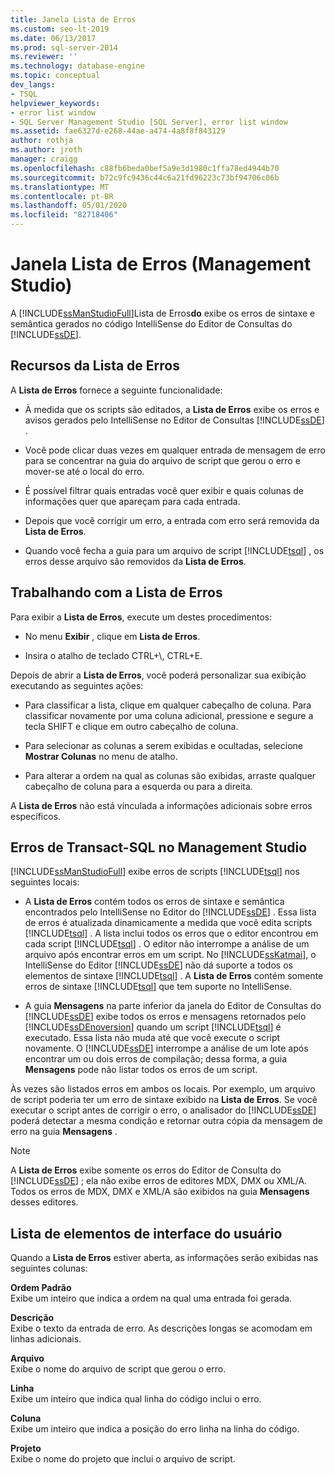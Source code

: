 ```yaml
---
title: Janela Lista de Erros
ms.custom: seo-lt-2019
ms.date: 06/13/2017
ms.prod: sql-server-2014
ms.reviewer: ''
ms.technology: database-engine
ms.topic: conceptual
dev_langs:
- TSQL
helpviewer_keywords:
- error list window
- SQL Server Management Studio [SQL Server], error list window
ms.assetid: fae6327d-e268-44ae-a474-4a8f8f843129
author: rothja
ms.author: jroth
manager: craigg
ms.openlocfilehash: c88fb6beda0bef5a9e3d1980c1ffa78ed4944b70
ms.sourcegitcommit: b72c9fc9436c44c6a21fd96223c73bf94706c06b
ms.translationtype: MT
ms.contentlocale: pt-BR
ms.lasthandoff: 05/01/2020
ms.locfileid: "82718406"
---
```

# <a name="error-list-window-management-studio"></a>Janela Lista de Erros (Management Studio)
  A [!INCLUDE[ssManStudioFull](../../includes/ssmanstudiofull-md.md)]Lista de Erros**do** exibe os erros de sintaxe e semântica gerados no código IntelliSense do Editor de Consultas do [!INCLUDE[ssDE](../../includes/ssde-md.md)].  
  
## <a name="features-of-the-error-list"></a>Recursos da Lista de Erros  
 A **Lista de Erros** fornece a seguinte funcionalidade:  
  
-   À medida que os scripts são editados, a **Lista de Erros** exibe os erros e avisos gerados pelo IntelliSense no Editor de Consultas [!INCLUDE[ssDE](../../includes/ssde-md.md)] .  
  
-   Você pode clicar duas vezes em qualquer entrada de mensagem de erro para se concentrar na guia do arquivo de script que gerou o erro e mover-se até o local do erro.  
  
-   É possível filtrar quais entradas você quer exibir e quais colunas de informações quer que apareçam para cada entrada.  
  
-   Depois que você corrigir um erro, a entrada com erro será removida da **Lista de Erros**.  
  
-   Quando você fecha a guia para um arquivo de script [!INCLUDE[tsql](../../includes/tsql-md.md)] , os erros desse arquivo são removidos da **Lista de Erros**.  
  
## <a name="working-with-the-error-list"></a>Trabalhando com a Lista de Erros  
 Para exibir a **Lista de Erros**, execute um destes procedimentos:  
  
-   No menu **Exibir** , clique em **Lista de Erros**.  
  
-   Insira o atalho de teclado CTRL+\\, CTRL+E.  
  
 Depois de abrir a **Lista de Erros**, você poderá personalizar sua exibição executando as seguintes ações:  
  
-   Para classificar a lista, clique em qualquer cabeçalho de coluna. Para classificar novamente por uma coluna adicional, pressione e segure a tecla SHIFT e clique em outro cabeçalho de coluna.  
  
-   Para selecionar as colunas a serem exibidas e ocultadas, selecione **Mostrar Colunas** no menu de atalho.  
  
-   Para alterar a ordem na qual as colunas são exibidas, arraste qualquer cabeçalho de coluna para a esquerda ou para a direita.  
  
 A **Lista de Erros** não está vinculada a informações adicionais sobre erros específicos.  
  
## <a name="transact-sql-errors-in-management-studio"></a>Erros de Transact-SQL no Management Studio  
 [!INCLUDE[ssManStudioFull](../../includes/ssmanstudiofull-md.md)] exibe erros de scripts [!INCLUDE[tsql](../../includes/tsql-md.md)] nos seguintes locais:  
  
-   A **Lista de Erros** contém todos os erros de sintaxe e semântica encontrados pelo IntelliSense no Editor do [!INCLUDE[ssDE](../../includes/ssde-md.md)] . Essa lista de erros é atualizada dinamicamente a medida que você edita scripts [!INCLUDE[tsql](../../includes/tsql-md.md)] . A lista inclui todos os erros que o editor encontrou em cada script [!INCLUDE[tsql](../../includes/tsql-md.md)] . O editor não interrompe a análise de um arquivo após encontrar erros em um script. No [!INCLUDE[ssKatmai](../../includes/sskatmai-md.md)], o IntelliSense do Editor [!INCLUDE[ssDE](../../includes/ssde-md.md)] não dá suporte a todos os elementos de sintaxe [!INCLUDE[tsql](../../includes/tsql-md.md)] . A **Lista de Erros** contém somente erros de sintaxe [!INCLUDE[tsql](../../includes/tsql-md.md)] que tem suporte no IntelliSense.  
  
-   A guia **Mensagens** na parte inferior da janela do Editor de Consultas do [!INCLUDE[ssDE](../../includes/ssde-md.md)] exibe todos os erros e mensagens retornados pelo [!INCLUDE[ssDEnoversion](../../includes/ssdenoversion-md.md)] quando um script [!INCLUDE[tsql](../../includes/tsql-md.md)] é executado. Essa lista não muda até que você execute o script novamente. O [!INCLUDE[ssDE](../../includes/ssde-md.md)] interrompe a análise de um lote após encontrar um ou dois erros de compilação; dessa forma, a guia **Mensagens** pode não listar todos os erros de um script.  
  
 Às vezes são listados erros em ambos os locais. Por exemplo, um arquivo de script poderia ter um erro de sintaxe exibido na **Lista de Erros**. Se você executar o script antes de corrigir o erro, o analisador do [!INCLUDE[ssDE](../../includes/ssde-md.md)] poderá detectar a mesma condição e retornar outra cópia da mensagem de erro na guia **Mensagens** .  
  
> [!NOTE]  
>  A **Lista de Erros** exibe somente os erros do Editor de Consulta do [!INCLUDE[ssDE](../../includes/ssde-md.md)] ; ela não exibe erros de editores MDX, DMX ou XML/A. Todos os erros de MDX, DMX e XML/A são exibidos na guia **Mensagens** desses editores.  
  
## <a name="uielement-list"></a>Lista de elementos de interface do usuário  
 Quando a **Lista de Erros** estiver aberta, as informações serão exibidas nas seguintes colunas:  
  
 **Ordem Padrão**  
 Exibe um inteiro que indica a ordem na qual uma entrada foi gerada.  
  
 **Descrição**  
 Exibe o texto da entrada de erro. As descrições longas se acomodam em linhas adicionais.  
  
 **Arquivo**  
 Exibe o nome do arquivo de script que gerou o erro.  
  
 **Linha**  
 Exibe um inteiro que indica qual linha do código inclui o erro.  
  
 **Coluna**  
 Exibe um inteiro que indica a posição do erro linha na linha do código.  
  
 **Projeto**  
 Exibe o nome do projeto que inclui o arquivo de script.  
